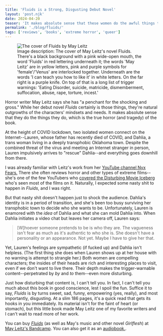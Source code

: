 ```yaml
---
title: 'Fluids is a Strong, Disgusting Debut Novel'
layout: 'post.njk'
date: 2024-04-20
teaser: 'It makes absolute sense that these women do the awful things they do, which is the true horror (and tragedy) of the book.'
permalink: './blog/fluids/'
tags: ['reviews', 'books', 'extreme horror', 'queer']
---
```

<figure>
<img src='/assets/images/fluids.jpg' alt="The cover of Fluids by May Leitz" />
<figcaption> Image description: The cover of May Leitz's novel Fluids. There's a black background with a pink wide-open mouth, the word 'Fluids' in red lettering underneath it; the words 'May Leitz' are in yellow letters, pink and purple symbols for 'female'/'Venus' are interlocked together. Underneath are the words 'I can teach you how to like it' in white letters. On the far right is a purple knife. On top of that is a long list of trigger warnings: 'Eating Disorder, suicide, matricide, dismemberment, suffocation, abuse, rape, torture, incest.'</figcaption>
</figure>

Horror writer May Leitz says she has "a penchant for the shocking and gross." While her debut novel *Fluids* certainly is those things, they're natural outgrowths of the characters' mindsets and needs. It makes absolute sense that they do the things they do, which is the true horror (and tragedy) of the book.

At the height of COVID lockdown, two isolated women connect on the Internet--Lauren, whose father has recently died of COVID, and Dahlia, a trans woman living in a deeply transphobic Oklahoma town. Despite the combined threat of the virus and meeting an Internet stranger in person, Lauren impulsively arrives to "rescue" Dahlia--and everything goes downhill from there.

I was already familiar with Leitz's work from her [YouTube channel Nyx Fears.](https://www.youtube.com/@nyxfears) There she often reviews horror and other types of extreme films--she's one of the few YouTubers who [covered the Disturbing Movie Iceberg](https://www.youtube.com/playlist?list=PLuiZLHy4bhKW9Yg4toYcH0nX0ZTBsN0OD 'Nyx Fears: THE Disturbing Movie Iceberg/Tier List') who's seen most of the films on it. Naturally, I expected some nasty shit to happen in *Fluids*, and I was right.

But that nasty shit doesn't happen just to shock the audience. Dahlia's identity is in a period of transition, and she's been too busy surviving her transphobic town to decide who she wants to be. Unfortunately, Lauren is enamored with the *idea* of Dahlia and what she can mold Dahlia into. When Dahlia initiates a video chat but leaves her camera off, Lauren says:

> [W]hoever someone pretends to be is who they are. The vagueness isn't fear as much as it's authentic to who she is. She doesn't have a personality or an appearance. Not yet. Maybe I have to give her that.

Yet, Lauren's feelings are sympathetic (if fucked up) and Dahlia isn't helpless. (The first thing she does when Lauren shows up at her house with no warning is attempt to strangle her.) Both women are compelling characters; the insides of their heads are rich and interesting places to visit, even if we don't want to live there. Their depth makes the trigger-warnable content--perpetrated by *by* and *to* them--even more disturbing.

Just how disturbing that content is, I can't tell you. In fact, I can't tell you much about this book in good conscience, lest I spoil the fun. Suffice it to say, *Fluids* is by turns sweet, sad, funny, empowering (yes, really), and most importantly, disgusting. At a slim 186 pages, it's a quick read that gets its hooks in you immediately. Its material isn't for the faint of heart (or stomach), but this little book made May Leitz one of my favorite writers and I can't wait to read more of her work.

You can buy [*Fluids*](https://nyxfears.bandcamp.com/merch/fluids-a-novel-by-may-leitz 'Fluids: A Novel by May Leitz') (as well as May's music and other novel *Girlflesh*) at [May Leitz's Bandcamp](https://nyxfears.bandcamp.com/merch). You can also get it as an [audiobook.](https://nyxfears.bandcamp.com/album/fluids-audiobook 'Fluids: Audiobook').
